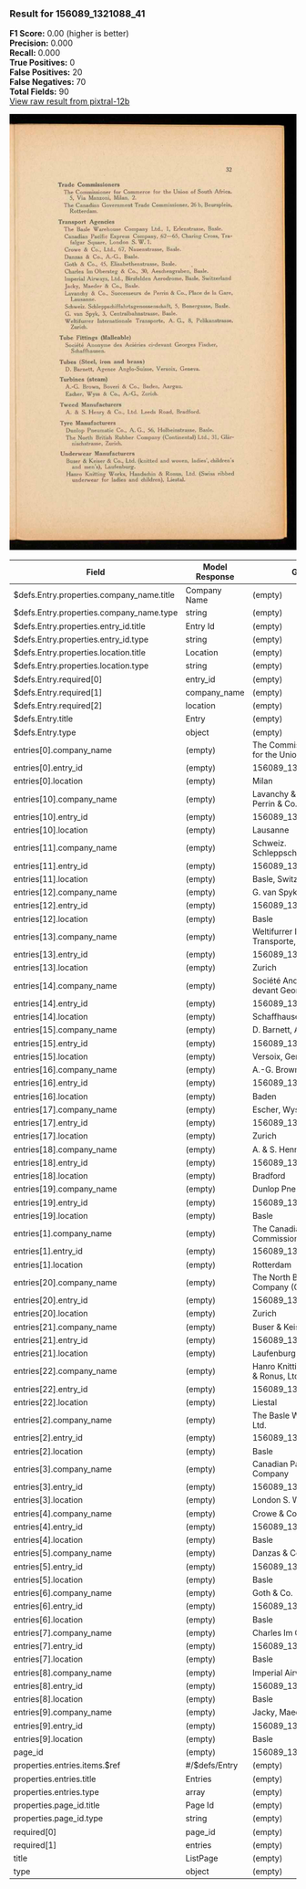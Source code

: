 ### Result for 156089_1321088_41
**F1 Score:** 0.00 (higher is better)<br>**Precision:** 0.000<br>**Recall:** 0.000<br>**True Positives:** 0<br>**False Positives:** 20<br>**False Negatives:** 70<br>**Total Fields:** 90<br>[View raw result from pixtral-12b](https://github.com/RISE-UNIBAS/humanities_data_benchmark/blob/main/results/2025-10-28/T0388/request_T0388_156089_1321088_41.json)

<img src="https://github.com/RISE-UNIBAS/humanities_data_benchmark/blob/main/benchmarks/company_lists/images/156089_1321088_41.jpg?raw=true" alt="156089_1321088_41" width="600px">

| Field | Model Response | Ground Truth | Fuzzy Score | Match |
|-------|----------------|--------------|-------------|-------|
| $defs.Entry.properties.company_name.title | Company Name | (empty) | 0.000 | ❌ |
| $defs.Entry.properties.company_name.type | string | (empty) | 0.000 | ❌ |
| $defs.Entry.properties.entry_id.title | Entry Id | (empty) | 0.000 | ❌ |
| $defs.Entry.properties.entry_id.type | string | (empty) | 0.000 | ❌ |
| $defs.Entry.properties.location.title | Location | (empty) | 0.000 | ❌ |
| $defs.Entry.properties.location.type | string | (empty) | 0.000 | ❌ |
| $defs.Entry.required[0] | entry_id | (empty) | 0.000 | ❌ |
| $defs.Entry.required[1] | company_name | (empty) | 0.000 | ❌ |
| $defs.Entry.required[2] | location | (empty) | 0.000 | ❌ |
| $defs.Entry.title | Entry | (empty) | 0.000 | ❌ |
| $defs.Entry.type | object | (empty) | 0.000 | ❌ |
| entries[0].company_name | (empty) | The Commissioner for Commerce for the Union of South Africa | 0.000 | ❌ |
| entries[0].entry_id | (empty) | 156089_1321088_41-1 | 0.000 | ❌ |
| entries[0].location | (empty) | Milan | 0.000 | ❌ |
| entries[10].company_name | (empty) | Lavanchy & Co., Successeurs de Perrin & Co. | 0.000 | ❌ |
| entries[10].entry_id | (empty) | 156089_1321088_41-11 | 0.000 | ❌ |
| entries[10].location | (empty) | Lausanne | 0.000 | ❌ |
| entries[11].company_name | (empty) | Schweiz. Schleppschiffahrtsgenossenschaft | 0.000 | ❌ |
| entries[11].entry_id | (empty) | 156089_1321088_41-12 | 0.000 | ❌ |
| entries[11].location | (empty) | Basle, Switzerland | 0.000 | ❌ |
| entries[12].company_name | (empty) | G. van Spyk | 0.000 | ❌ |
| entries[12].entry_id | (empty) | 156089_1321088_41-13 | 0.000 | ❌ |
| entries[12].location | (empty) | Basle | 0.000 | ❌ |
| entries[13].company_name | (empty) | Weltifurrer Internationale Transporte, A. G. | 0.000 | ❌ |
| entries[13].entry_id | (empty) | 156089_1321088_41-14 | 0.000 | ❌ |
| entries[13].location | (empty) | Zurich | 0.000 | ❌ |
| entries[14].company_name | (empty) | Société Anonyme des Aciéries ci-devant Georges Fischer | 0.000 | ❌ |
| entries[14].entry_id | (empty) | 156089_1321088_41-15 | 0.000 | ❌ |
| entries[14].location | (empty) | Schaffhausen | 0.000 | ❌ |
| entries[15].company_name | (empty) | D. Barnett, Agence Anglo-Suisse | 0.000 | ❌ |
| entries[15].entry_id | (empty) | 156089_1321088_41-16 | 0.000 | ❌ |
| entries[15].location | (empty) | Versoix, Geneva | 0.000 | ❌ |
| entries[16].company_name | (empty) | A.-G. Brown, Boveri & Co. | 0.000 | ❌ |
| entries[16].entry_id | (empty) | 156089_1321088_41-17 | 0.000 | ❌ |
| entries[16].location | (empty) | Baden | 0.000 | ❌ |
| entries[17].company_name | (empty) | Escher, Wyss & Co., A.-G. | 0.000 | ❌ |
| entries[17].entry_id | (empty) | 156089_1321088_41-18 | 0.000 | ❌ |
| entries[17].location | (empty) | Zurich | 0.000 | ❌ |
| entries[18].company_name | (empty) | A. & S. Henry & Co., Ltd. | 0.000 | ❌ |
| entries[18].entry_id | (empty) | 156089_1321088_41-19 | 0.000 | ❌ |
| entries[18].location | (empty) | Bradford | 0.000 | ❌ |
| entries[19].company_name | (empty) | Dunlop Pneumatic Co., A. G. | 0.000 | ❌ |
| entries[19].entry_id | (empty) | 156089_1321088_41-20 | 0.000 | ❌ |
| entries[19].location | (empty) | Basle | 0.000 | ❌ |
| entries[1].company_name | (empty) | The Canadian Government Trade Commissioner | 0.000 | ❌ |
| entries[1].entry_id | (empty) | 156089_1321088_41-2 | 0.000 | ❌ |
| entries[1].location | (empty) | Rotterdam | 0.000 | ❌ |
| entries[20].company_name | (empty) | The North British Rubber Company (Continental) Ltd. | 0.000 | ❌ |
| entries[20].entry_id | (empty) | 156089_1321088_41-21 | 0.000 | ❌ |
| entries[20].location | (empty) | Zurich | 0.000 | ❌ |
| entries[21].company_name | (empty) | Buser & Keiser & Co., Ltd. | 0.000 | ❌ |
| entries[21].entry_id | (empty) | 156089_1321088_41-22 | 0.000 | ❌ |
| entries[21].location | (empty) | Laufenburg | 0.000 | ❌ |
| entries[22].company_name | (empty) | Hanro Knitting Works, Handschin & Ronus, Ltd. | 0.000 | ❌ |
| entries[22].entry_id | (empty) | 156089_1321088_41-23 | 0.000 | ❌ |
| entries[22].location | (empty) | Liestal | 0.000 | ❌ |
| entries[2].company_name | (empty) | The Basle Warehouse Company Ltd. | 0.000 | ❌ |
| entries[2].entry_id | (empty) | 156089_1321088_41-3 | 0.000 | ❌ |
| entries[2].location | (empty) | Basle | 0.000 | ❌ |
| entries[3].company_name | (empty) | Canadian Pacific Express Company | 0.000 | ❌ |
| entries[3].entry_id | (empty) | 156089_1321088_41-4 | 0.000 | ❌ |
| entries[3].location | (empty) | London S. W. 1. | 0.000 | ❌ |
| entries[4].company_name | (empty) | Crowe & Co., Ltd. | 0.000 | ❌ |
| entries[4].entry_id | (empty) | 156089_1321088_41-5 | 0.000 | ❌ |
| entries[4].location | (empty) | Basle | 0.000 | ❌ |
| entries[5].company_name | (empty) | Danzas & Co., A.-G. | 0.000 | ❌ |
| entries[5].entry_id | (empty) | 156089_1321088_41-6 | 0.000 | ❌ |
| entries[5].location | (empty) | Basle | 0.000 | ❌ |
| entries[6].company_name | (empty) | Goth & Co. | 0.000 | ❌ |
| entries[6].entry_id | (empty) | 156089_1321088_41-7 | 0.000 | ❌ |
| entries[6].location | (empty) | Basle | 0.000 | ❌ |
| entries[7].company_name | (empty) | Charles Im Obersteg & Co. | 0.000 | ❌ |
| entries[7].entry_id | (empty) | 156089_1321088_41-8 | 0.000 | ❌ |
| entries[7].location | (empty) | Basle | 0.000 | ❌ |
| entries[8].company_name | (empty) | Imperial Airways, Ltd. | 0.000 | ❌ |
| entries[8].entry_id | (empty) | 156089_1321088_41-9 | 0.000 | ❌ |
| entries[8].location | (empty) | Basle | 0.000 | ❌ |
| entries[9].company_name | (empty) | Jacky, Maeder & Co. | 0.000 | ❌ |
| entries[9].entry_id | (empty) | 156089_1321088_41-10 | 0.000 | ❌ |
| entries[9].location | (empty) | Basle | 0.000 | ❌ |
| page_id | (empty) | 156089_1321088_41 | 0.000 | ❌ |
| properties.entries.items.$ref | #/$defs/Entry | (empty) | 0.000 | ❌ |
| properties.entries.title | Entries | (empty) | 0.000 | ❌ |
| properties.entries.type | array | (empty) | 0.000 | ❌ |
| properties.page_id.title | Page Id | (empty) | 0.000 | ❌ |
| properties.page_id.type | string | (empty) | 0.000 | ❌ |
| required[0] | page_id | (empty) | 0.000 | ❌ |
| required[1] | entries | (empty) | 0.000 | ❌ |
| title | ListPage | (empty) | 0.000 | ❌ |
| type | object | (empty) | 0.000 | ❌ |
